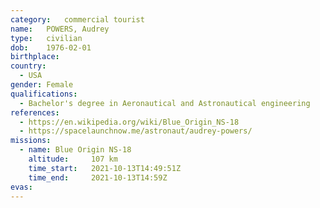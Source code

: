 ```yaml
---
category:	commercial tourist
name:	POWERS, Audrey
type:	civilian
dob:	1976-02-01
birthplace:
country:
  - USA
gender:	Female
qualifications:
  - Bachelor's degree in Aeronautical and Astronautical engineering
references:
  - https://en.wikipedia.org/wiki/Blue_Origin_NS-18
  - https://spacelaunchnow.me/astronaut/audrey-powers/
missions:
  - name: Blue Origin NS-18
    altitude:     107 km
    time_start:   2021-10-13T14:49:51Z
    time_end:     2021-10-13T14:59Z
evas:
---
```

